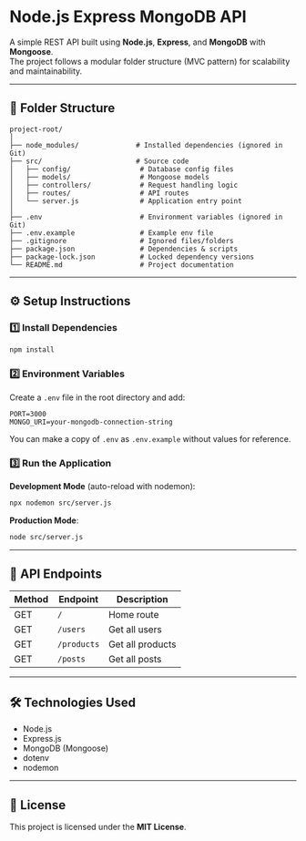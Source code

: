 # Node.js Express MongoDB API 

A simple REST API built using **Node.js**, **Express**, and **MongoDB** with **Mongoose**.  
The project follows a modular folder structure (MVC pattern) for scalability and maintainability.

---

## 📂 Folder Structure

```
project-root/
│
├── node_modules/              # Installed dependencies (ignored in Git)
├── src/                       # Source code
│   ├── config/                 # Database config files
│   ├── models/                 # Mongoose models
│   ├── controllers/            # Request handling logic
│   ├── routes/                 # API routes
│   └── server.js               # Application entry point
│
├── .env                        # Environment variables (ignored in Git)
├── .env.example                # Example env file
├── .gitignore                  # Ignored files/folders
├── package.json                # Dependencies & scripts
├── package-lock.json           # Locked dependency versions
└── README.md                   # Project documentation
```

---

## ⚙️ Setup Instructions

### 1️⃣ Install Dependencies
```bash
npm install
```

### 2️⃣ Environment Variables
Create a `.env` file in the root directory and add:
```env
PORT=3000
MONGO_URI=your-mongodb-connection-string
```
You can make a copy of `.env` as `.env.example` without values for reference.

### 3️⃣ Run the Application

**Development Mode** (auto-reload with nodemon):
```bash
npx nodemon src/server.js
```

**Production Mode**:
```bash
node src/server.js
```

---

## 📡 API Endpoints

| Method | Endpoint     | Description         |
|--------|-------------|---------------------|
| GET    | `/`         | Home route          |
| GET    | `/users`    | Get all users       |
| GET    | `/products` | Get all products    |
| GET    | `/posts`    | Get all posts       |

---

## 🛠 Technologies Used
- Node.js
- Express.js
- MongoDB (Mongoose)
- dotenv
- nodemon

---

## 📜 License
This project is licensed under the **MIT License**.
